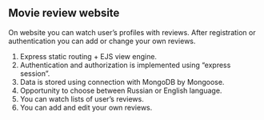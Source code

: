 ## Movie review website

On website you can watch user’s profiles with reviews. After registration or authentication you can add or change your own reviews.

1. Express static routing + EJS view engine.
2. Authentication and authorization is implemented using “express session”.
3. Data is stored using connection with MongoDB by Mongoose.
4. Opportunity to choose between Russian or English language.
5. You can watch lists of user’s reviews.
6. You can add and edit your own reviews.

